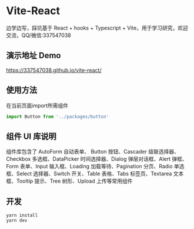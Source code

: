 # Vite-React

边学边写，踩坑基于 React + hooks + Typescript + Vite，用于学习研究，欢迎交流，QQ/微信:337547038

## 演示地址 Demo

https://337547038.github.io/vite-react/

## 使用方法

在当前页面import所需组件

```javascript
import Button from '../packages/button'
```

## 组件 UI 库说明

组件库包含了 AutoForm 自动表单、 Button 按钮、Cascader 级联选择器、Checkbox 多选框、DataPicker 时间选择器、Dialog 弹层对话框、Alert 弹框、Form 表单、Input 输入框、Loading 加载等待、Pagination
分页、Radio 单选框、Select 选择器、Switch 开关、Table 表格、Tabs 标签页、Textarea 文本框、Tooltip 提示、Tree 树形、Upload 上传等常用组件

## 开发

```shell
yarn install
yarn dev
```

